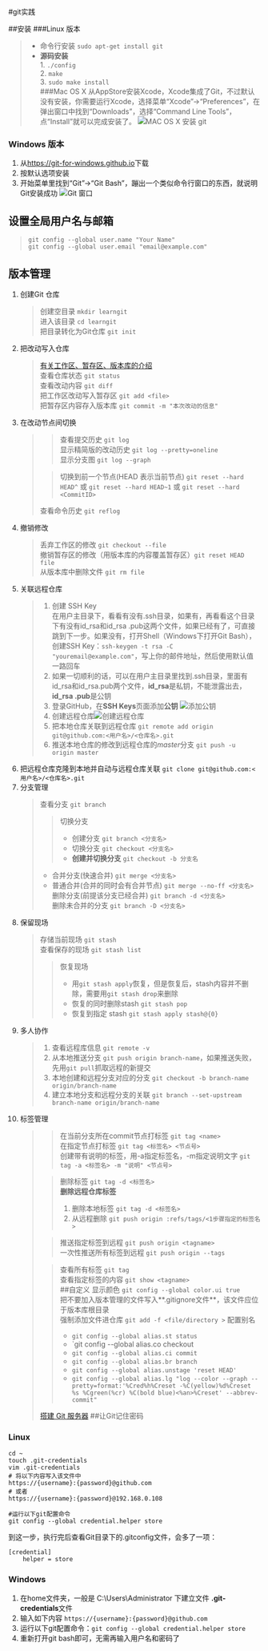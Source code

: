 #git实践

##安装
###Linux 版本
> * 命令行安装 `sudo apt-get install git`
> * **源码安装**<br/>
    1. `./config`<br/>
    2. `make`<br/>
    3. `sudo make install`<br/>
###Mac OS X
从AppStore安装Xcode，Xcode集成了Git，不过默认没有安装，你需要运行Xcode，选择菜单“Xcode”->“Preferences”，在弹出窗口中找到“Downloads”，选择“Command Line Tools”，点“Install”就可以完成安装了。
![MAC OS X 安装 git](http://www.liaoxuefeng.com/files/attachments/001384907061183ba2a452af9de4a8a8640339239bc3e5e000/0)
### Windows 版本
1. 从<https://git-for-windows.github.io>下载
2. 按默认选项安装
3. 开始菜单里找到“Git”->“Git Bash”，蹦出一个类似命令行窗口的东西，就说明Git安装成功
![Git 窗口](http://www.liaoxuefeng.com/files/attachments/001384907073134ef6feff559cf4ce3a2c5c588d2831c0a000/0)

## 设置全局用户名与邮箱
> `git config --global user.name "Your Name"`<br>
   `git config --global user.email "email@example.com"`<br/>

## 版本管理
1. 创建Git 仓库
    > 创建空目录 `mkdir learngit`<br/>
      进入该目录 `cd learngit`<br/>
      把目录转化为Git仓库 `git init`<br/>
2. 把改动写入仓库
    > [有关工作区、暂存区、版本库的介绍](http://www.worldhello.net/2010/11/30/2166.html)<br/>
       查看仓库状态 `git status`<br/>
       查看改动内容 `git diff`<br/>
       把工作区改动写入暂存区 `git add <file>`<br/>
       把暂存区内容存入版本库 `git commit -m "本次改动的信息"`<br/>
3. 在改动节点间切换
    >> 查看提交历史 `git log`<br/>
       显示精简版的改动历史 `git log --pretty=oneline`<br/>
       显示分支图 `git log --graph`<br/>
    >
    >> 切换到前一个节点(HEAD 表示当前节点) `git reset --hard HEAD^` 或 `git reset --hard HEAD~1` 或 `git reset
    --hard <CommitID>`
    >
    > 查看命令历史 `git reflog`
4. 撤销修改
    > 丢弃工作区的修改 `git checkout --file`<br/>
    撤销暂存区的修改（用版本库的内容覆盖暂存区）`git reset HEAD file`<br/>
    从版本库中删除文件 `git rm file`
5. 关联远程仓库
    > 1. 创建 SSH Key<br/>
         在用户主目录下，看看有没有.ssh目录，如果有，再看看这个目录下有没有id_rsa和id_rsa
         .pub这两个文件，如果已经有了，可直接跳到下一步。如果没有，打开Shell（Windows下打开Git Bash），创建SSH Key：`ssh-keygen -t rsa -C "youremail@example.com"`，写上你的邮件地址，然后使用默认值一路回车<br/>
    > 2. 如果一切顺利的话，可以在用户主目录里找到.ssh目录，里面有id_rsa和id_rsa.pub两个文件，**id_rsa**是私钥，不能泄露出去，**id_rsa
    .pub**是公钥
    > 3. 登录GitHub，在**SSH Keys**页面添加**公钥**
        ![添加公钥](http://www.liaoxuefeng.com/files/attachments/001384908342205cc1234dfe1b541ff88b90b44b30360da000/0)
    > 4. 创建远程仓库![创建远程仓库](http://www.liaoxuefeng.com/files/attachments/0013849084639042e9b7d8d927140dba47c13e76fe5f0d6000/0)
    > 5. 把本地仓库关联到远程仓库 `git remote add origin git@github.com:<用户名>/<仓库名>.git`
    > 6. 推送本地仓库的修改到远程仓库的*master*分支 `git push -u origin master`
6. 把远程仓库克隆到本地并自动与远程仓库关联 `git clone git@github.com:<用户名>/<仓库名>.git`
7. 分支管理
    > 查看分支 `git branch`<br/>
    >
    >> 切换分支
    > > * 创建分支 `git branch <分支名>`<br/>
    > > * 切换分支 `git checkout <分支名>`<br/>
    > > * **创建并切换分支** `git checkout -b 分支名`
    >
    > * 合并分支(快速合并) `git merge <分支名>`<br/>
    > * 普通合并(合并的同时会有合并节点) `git merge --no-ff <分支名>`
     删除分支(前提该分支已经合并) `git branch -d <分支名>`<br/>
     删除未合并的分支 `git branch -D <分支名>`
8. 保留现场
    > 存储当前现场 `git stash`<br/>
      查看保存的现场 `git stash list`
    >> 恢复现场
    >> * 用`git stash apply`恢复，但是恢复后，stash内容并不删除，需要用`git stash drop`来删除
    >> * 恢复的同时删除stash `git stash pop`
    >> * 恢复到指定 stash `git stash apply stash@{0}`
9. 多人协作
    > 1. 查看远程库信息 `git remote -v`<br/>
    > 2. 从本地推送分支 `git push origin branch-name`，如果推送失败，先用`git pull`抓取远程的新提交
    > 3. 本地创建和远程分支对应的分支 `git checkout -b branch-name origin/branch-name`
    > 4. 建立本地分支和远程分支的关联 `git branch --set-upstream branch-name origin/branch-name`
10. 标签管理
    >
    >> 在当前分支所在commit节点打标签 `git tag <name>`<br/>
       在指定节点打标签 `git tag <标签名> <节点号>`<br/>
       创建带有说明的标签，用-a指定标签名，-m指定说明文字 `git tag -a <标签名> -m "说明" <节点号>`<br/>
    >
    >> 删除标签 `git tag -d <标签名>`<br/>
       **删除远程仓库标签**<br/>
    >> 1. 删除本地标签 `git tag -d <标签名>`
    >> 2. 从远程删除 `git push origin :refs/tags/<1步骤指定的标签名>`
    >
    >> 推送指定标签到远程 `git push origin <tagname>`<br/>
       一次性推送所有标签到远程  `git push origin --tags`<br/>
    >
    >> 查看所有标签 `git tag`<br/>
       查看指定标签的内容 `git show <tagname>`<br/>
##自定义
    > 显示颜色 `git config --global color.ui true`<br/>
      把不要加入版本管理的文件写入**.gitignore文件**，该文件应位于版本库根目录<br/>
      强制添加文件进仓库 `git add -f <file/directory >`
    >> 配置别名
    >> * `git config --global alias.st status`
    >> * `git config --global alias.co checkout
    >> * `git config --global alias.ci commit`
    >> * `git config --global alias.br branch`
    >> * `git config --global alias.unstage 'reset HEAD'`
    >> * `git config --global alias.lg "log --color --graph --pretty=format:'%Cred%h%Creset -%C(yellow)%d%Creset %s %Cgreen(%cr) %C(bold blue)<%an>%Creset' --abbrev-commit"`
    >
    > [搭建 Git 服务器](http://www.liaoxuefeng.com/wiki/0013739516305929606dd18361248578c67b8067c8c017b000/00137583770360579bc4b458f044ce7afed3df579123eca000)
##让Git记住密码
### Linux
```
cd ~
touch .git-credentials
vim .git-credentials
# 将以下内容写入该文件中
https://{username}:{password}@github.com
# 或者
https://{username}:{password}@192.168.0.108

#运行以下git配置命令
git config --global credential.helper store
```
到这一步，执行完后查看Git目录下的.gitconfig文件，会多了一项：
```
[credential]
    helper = store
```
### Windows
1. 在home文件夹，一般是 C:\Users\Administrator 下建立文件 **.git-credentials**文件
2. 输入如下内容 `https://{username}:{password}@github.com`
3. 运行以下git配置命令：`git config --global credential.helper store`
4. 重新打开git bash即可，无需再输入用户名和密码了
